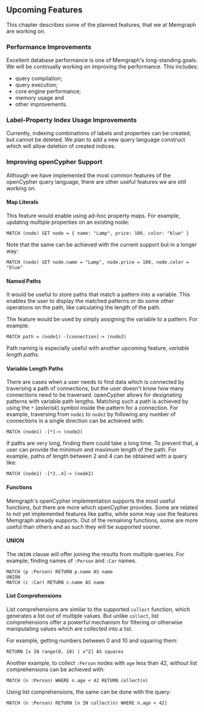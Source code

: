## Upcoming Features

This chapter describes some of the planned features, that we at Memgraph are
working on.

### Performance Improvements

Excellent database performance is one of Memgraph's long-standing goals. We
will be continually working on improving the performance. This includes:

  * query compilation;
  * query execution;
  * core engine performance;
  * memory usage and
  * other improvements.

### Label-Property Index Usage Improvements

Currently, indexing combinations of labels and properties can be created, but
cannot be deleted. We plan to add a new query language construct which will
allow deletion of created indices.

### Improving openCypher Support

Although we have implemented the most common features of the openCypher query
language, there are other useful features we are still working on.

#### Map Literals

This feature would enable using ad-hoc property maps. For example, updating
multiple properties on an existing node:

    MATCH (node) SET node = { name: "Lamp", price: 100, color: "blue" }

Note that the same can be achieved with the current support but in a longer
way:

    MATCH (node) SET node.name = "Lamp", node.price = 100, node.color = "blue"

#### Named Paths

It would be useful to store paths that match a pattern into a variable. This
enables the user to display the matched patterns or do some other operations
on the path, like calculating the length of the path.

The feature would be used by simply assigning the variable to a pattern. For
example:

    MATCH path = (node1) -[connection]-> (node2)

Path naming is especially useful with another upcoming feature, *variable
length paths*.

#### Variable Length Paths

There are cases when a user needs to find data which is connected by
traversing a path of connections, but the user doesn't know how many
connections need to be traversed. openCypher allows for designating patterns
with variable path lengths. Matching such a path is achieved by using the `*`
(*asterisk*) symbol inside the pattern for a connection. For example,
traversing from `node1` to `node2` by following any number of connections in a
single direction can be achieved with:

    MATCH (node1) -[*]-> (node2)

If paths are very long, finding them could take a long time. To prevent that,
a user can provide the minimum and maximum length of the path. For example,
paths of length between 2 and 4 can be obtained with a query like:

    MATCH (node1) -[*2..4]-> (node2)

#### Functions

Memgraph's openCypher implementation supports the most useful functions, but
there are more which openCypher provides. Some are related to not yet
implemented features like paths, while some may use the features Memgraph
already supports. Out of the remaining functions, some are more useful than
others and as such they will be supported sooner.

#### UNION

The `UNION` clause will offer joining the results from multiple queries. For
example, finding names of `:Person` and `:Car` names.

    MATCH (p :Person) RETURN p.name AS name
    UNION
    MATCH (c :Car) RETURN c.name AS name

#### List Comprehensions

List comprehensions are similar to the supported `collect` function, which
generates a list out of multiple values. But unlike `collect`, list
comprehensions offer a powerful mechanism for filtering or otherwise
manipulating values which are collected into a list.

For example, getting numbers between 0 and 10 and squaring them:

    RETURN [x IN range(0, 10) | x^2] AS squares

Another example, to collect `:Person` nodes with `age` less than 42, without
list comprehensions can be achieved with:

    MATCH (n :Person) WHERE n.age < 42 RETURN collect(n)

Using list comprehensions, the same can be done with the query:

    MATCH (n :Person) RETURN [n IN collect(n) WHERE n.age < 42]

